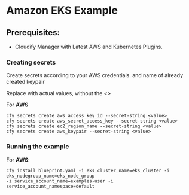 # Amazon EKS Example

## Prerequisites:

  * Cloudify Manager with Latest AWS and Kubernetes Plugins.

### Creating secrets

Create secrets according to your AWS credentials.
and name of already created keypair

Replace <value> with actual values, without the <>

For **AWS**
```shell
cfy secrets create aws_access_key_id --secret-string <value>
cfy secrets create aws_secret_access_key --secret-string <value>
cfy secrets create ec2_region_name --secret-string <value>
cfy secrets create aws_keypair --secret-string <value>
```


### Running the example


For **AWS**:

```shell
cfy install blueprint.yaml -i eks_cluster_name=eks_cluster -i eks_nodegroup_name=eks_node_group
-i service_account_name=examples-user -i service_account_namespace=default
```
